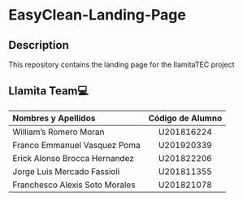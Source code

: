 # EasyClean-Landing-Page

## Description
This repository contains the landing page for the llamitaTEC project

## Llamita Team💻
| Nombres y Apellidos | Código de Alumno |
| :---         |     :---:      |
| William’s Romero Moran | U201816224 |
| Franco Emmanuel Vasquez Poma | U201920339 |
| Erick Alonso Brocca Hernandez | U201822206 |
| Jorge Luis Mercado Fassioli | U201811355 |
| Franchesco Alexis Soto Morales | U201821078 |
